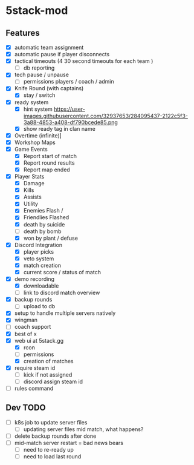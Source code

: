 # 5stack-mod

## Features
- [x] automatic team assignment
- [x] automatic pause if player disconnects
- [x] tactical timeouts (4 30 second timeouts for each team )
  - [ ] db reporting
- [x] tech pause / unpause
  - [ ] permissions players / coach / admin
- [x] Knife Round (with captains)
  - [x] stay / switch
- [x] ready system
  - [x] hint system https://user-images.githubusercontent.com/32937653/284095437-2122c5f3-3a88-4853-a408-df790bcede85.png
  - [x] show ready tag in clan name
- [x] Overtime (infinite)]
- [x] Workshop Maps
- [x] Game Events
    - [x] Report start of match
    - [x] Report round results
    - [x] Report map ended
- [x] Player Stats
    - [x] Damage
    - [x] Kills
    - [x] Assists
    - [x] Utility
    - [x] Enemies Flash /
    - [x] Friendlies Flashed
    - [x] death by suicide
    - [ ] death by bomb
    - [x] won by plant / defuse
- [x] Discord Integration
  - [x] player picks
  - [x] veto system
  - [x] match creation
  - [x] current score / status of match
- [x] demo recording
  - [x] downloadable
  - [ ] link to discord match overview
- [x] backup rounds 
  - [ ] upload to db
- [x] setup to handle multiple servers natively
- [x] wingman
- [ ] coach support
- [x] best of x
- [x] web ui at 5stack.gg
  - [x] rcon
  - [ ] permissions
  - [x] creation of matches
- [x] require steam id
  - [ ] kick if not assigned
  - [ ] discord assign steam id
- [ ] rules command

## Dev TODO
- [ ] k8s job to update server files 
  - [ ] updating server files mid match, what happens?
- [ ] delete backup rounds after done
- [ ] mid-match server restart = bad news bears
  - [ ] need to re-ready up 
  - [ ] need to load last round